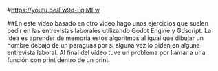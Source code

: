 #https://youtu.be/Fw9d-FqIMFw

##En este video basado en otro video hago unos ejercicios que suelen pedir en las entrevistas laborales utilizando Godot Engine y Gdscript.
La idea es aprender de memoria estos algoritmos al igual que dibujar un hombre debajo de un paraguas por si alguna vez lo piden en alguna entrevista laboral.
Al final del video tuve un problema por llamar a una función con print dentro de un print.